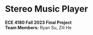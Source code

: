 # Stereo Music Player
**ECE 4180 Fall 2023 Final Project**<br>
**Team Members:** Ryan Su, Zili He



